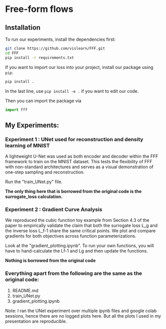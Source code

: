 # Free-form flows 

## Installation

To run our experiments, install the dependencies first:

```bash
git clone https://github.com/vislearn/FFF.git
cd FFF
pip install -r requirements.txt
```

If you want to import our loss into your project, install our package using `pip`:

```bash
pip install .
```
In the last line, use `pip install -e .` if you want to edit our code.

Then you can import the package via

```python
import fff
```

## My Experiments: 

### Experiment 1 : UNet used for reconstruction and density learning of MNIST
A lightweight U-Net was used as both encoder and decoder within the FFF framework to train on the MNIST dataset. This tests the flexibility of FFF with non-standard architectures and serves as a visual demonstration of one-step sampling and reconstruction.

Run the "train_UNet.py" file. 

**The only thing here that is borrowed from the original code is the surrogate_loss calculation.**

### Experiment 2 : Gradient Curve Analysis
We reproduced the cubic function toy example from Section 4.3 of the paper to empirically validate the claim that both the surrogate loss L_g and the inverse loss L_f-1 share the same critical points. We plot and compare gradients for both objectives across function parameterizations.

Look at the "gradient_plotting.ipynb". 
To run your own functions, you will have to hand-calculate the Lf-1 and Lg and then update the functions. 

**Nothing is borrowed from the original code**

### Everything apart from the following are the same as the original code:
1. README.md
2. train_UNet.py
3. gradient_plotting.ipynb

Note: I ran the UNet experiment over multiple ipynb files and google colab sessions, hence there are no logged plots here. But all the plots I used in my presentation are reproducible. 
